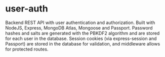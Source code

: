 # user-auth
Backend REST API with user authentication and authorization. Built with NodeJS, Express, MongoDB Atlas, Mongoose and Passport. Password hashes and salts are generated with the PBKDF2 algorithm and are stored for each user in the database. Session cookies (via express-session and Passport) are stored in the database for validation, and middleware allows for protected routes.
